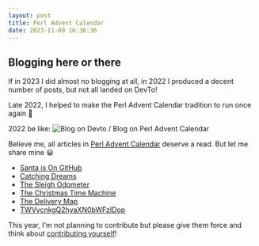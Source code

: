 ```yaml
---
layout: post
title: Perl Advent Calendar
date: 2023-11-09 16:36:36
---
```

## Blogging here or there
If in 2023 I did almost no blogging at all, in 2022 I produced a decent number of posts, but not all landed on DevTo! 

Late 2022, I helped to make the Perl Advent Calendar tradition to run once again :santa:

2022 be like:
![Blog on Devto / Blog on Perl Advent Calendar](images/i4qe59m158rdr780xp1l.jpg)

Believe me, all articles in [Perl Advent Calendar](https://perladvent.org/2022/index.html) deserve a read. But let me share mine :grinning:
- [Santa is On GitHub](https://perladvent.org/2022/2022-12-03.html)
- [Catching Dreams](https://perladvent.org/2022/2022-12-05.html)
- [The Sleigh Odometer](https://perladvent.org/2022/2022-12-07.html)
- [The Christmas Time Machine](https://perladvent.org/2022/2022-12-10.html)
- [The Delivery Map](https://perladvent.org/2022/2022-12-12.html)
- [TWVycnkgQ2hyaXN0bWFzIDop](https://perladvent.org/2022/2022-12-18.html)

This year, I'm not planning to contribute but please give them force and think about [contributing yourself](https://github.com/perladvent/Perl-Advent/issues/new?assignees=&labels=article&projects=&template=i-want-to-write-an-article.md&title=)!